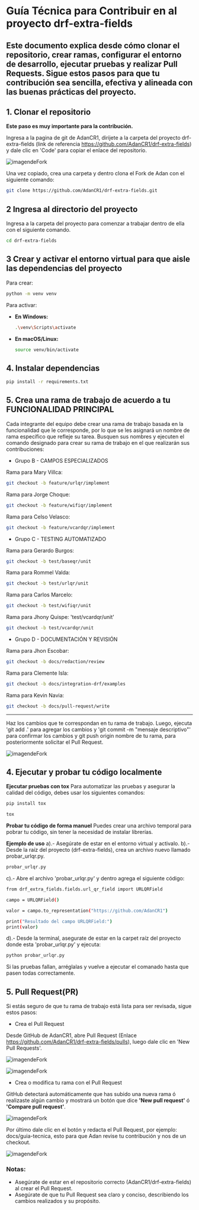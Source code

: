 # Guía Técnica para Contribuir en al proyecto drf-extra-fields

Este documento explica desde cómo clonar el repositorio, crear ramas, configurar el entorno de desarrollo, ejecutar pruebas y realizar Pull Requests.
Sigue estos pasos para que tu contribución sea sencilla, efectiva y alineada con las buenas prácticas del proyecto.
---
## 1. Clonar el repositorio

**Este paso es muy importante para la contribución.**

Ingresa a la pagina de git de AdanCR1, dirijete a la carpeta del proyecto drf-extra-fields (link de referencia https://github.com/AdanCR1/drf-extra-fields) y dale clic en 'Code' para copiar el enlace del repositorio.

![imagendeFork](IMAGES/Captura1enlace.png)

Una vez copiado, crea una carpeta y dentro clona el Fork de Adan con el siguiente comando:

```bash
git clone https://github.com/AdanCR1/drf-extra-fields.git
```
## 2 Ingresa al directorio del proyecto

Ingresa a la carpeta del proyecto para comenzar a trabajar dentro de ella con el siguiente comando.

```bash
cd drf-extra-fields
```

## 3 Crear y activar el entorno virtual para que aisle las dependencias del proyecto

Para crear:

```bash
python -m venv venv
```

Para activar:

- **En Windows:**

  ```bash
  .\venv\Scripts\activate
  ```

- **En macOS/Linux:**

  ```bash
  source venv/bin/activate
  ```
## 4. Instalar dependencias

```bash
pip install -r requirements.txt
```

## 5. Crea una rama de trabajo de acuerdo a tu FUNCIONALIDAD PRINCIPAL 

Cada integrante del equipo debe crear una rama de trabajo basada en la funcionalidad que le corresponde, por lo que se les asignará un nombre de rama específico que refleje su tarea.
Busquen sus nombres y ejecuten el comando designado para crear su rama de trabajo en el que realizarán sus contribuciones:

- Grupo B - CAMPOS ESPECIALIZADOS

Rama para Mary Villca:
```bash
git checkout -b feature/urlqr/implement
```

Rama para Jorge Choque:
```bash
git checkout -b feature/wifiqr/implement
```

Rama para Celso Velasco:
```bash
git checkout -b feature/vcardqr/implement
```

- Grupo C - TESTING AUTOMATIZADO

Rama para Gerardo Burgos:
```bash
git checkout -b test/baseqr/unit
```

Rama para Rommel Valda:
```bash
git checkout -b test/urlqr/unit
```

Rama para Carlos Marcelo:
```bash
git checkout -b test/wifiqr/unit
```

Rama para Jhony Quispe: 'test/vcardqr/unit'
```bash
git checkout -b test/vcardqr/unit
```

- Grupo D - DOCUMENTACIÓN Y REVISIÓN

Rama para Jhon Escobar:
```bash
git checkout -b docs/redaction/review
```

Rama para Clemente Isla:
```bash
git checkout -b docs/integration-drf/examples
```

Rama para Kevin Navia:
```bash
git checkout -b docs/pull-request/write
```

----

Haz los cambios que te correspondan en tu rama de trabajo. Luego, ejecuta 'git add .' para agregar los cambios y 'git commit -m "mensaje descriptivo"' para confirmar los cambios y git push origin nombre de tu rama, para posteriormente solicitar el Pull Request.

![imagendeFork](IMAGES/CapturaGadd.png)

## 4. Ejecutar y probar tu código localmente

**Ejecutar pruebas con tox**
Para automatizar las pruebas y asegurar la calidad del código, debes usar los siguientes comandos:

```bash
pip install tox
```

```bash
tox
```
**Probar tu código de forma manuel**
Puedes crear una archivo temporal para pobrar tu código, sin tener la necesidad de instalar librerías.

**Ejemplo de uso**
a).- Asegúrate de estar en el entorno virtual y activalo.
b).- Desde la raíz del proyecto (drf-extra-fields), crea un archivo nuevo llamado probar_urlqr.py.

```bash
probar_urlqr.py
```
c).- Abre el archivo 'probar_urlqr.py' y dentro agrega el siguiente código:

```bash
from drf_extra_fields.fields.url_qr_field import URLQRField
```
```bash
campo = URLQRField()
```
```bash
valor = campo.to_representation("https://github.com/AdanCR1")
```
```bash
print("Resultado del campo URLQRField:")
print(valor)
```
d).- Desde la terminal, asegurate de estar en la carpet raíz del proyecto donde esta 'probar_urlqr.py' y ejecuta:

```bash
python probar_urlqr.py
```

Si las pruebas fallan, arréglalas y vuelve a ejecutar el comanado hasta que pasen todas correctamente.

## 5. Pull Request(PR)

Si estás seguro de que tu rama de trabajo está lista para ser revisada, sigue estos pasos:

- Crea el Pull Request

Desde GitHub de AdanCR1, abre Pull Request (Enlace https://github.com/AdanCR1/drf-extra-fields/pulls), luego dale clic en 'New Pull Requests'.

![imagendeFork](IMAGES/CapturaPullrequests1.png)

![imagendeFork](IMAGES/CapturaPR2.png)

- Crea o modifica tu rama con el Pull Request

GitHub detectará automáticamente que has subido una nueva rama ó realizaste algún cambio y mostrará un botón que dice **'New pull request'** ó **'Compare pull request'**.

![imagendeFork](IMAGES/CapturaComparePR4.png)

Por último dale clic en el botón y redacta el Pull Request, por ejemplo: docs/guia-tecnica, esto para que Adan revise tu contribución y nos de un checkout.

![imagendeFork](IMAGES/CapturaD.png)

### Notas:
- Asegúrate de estar en el repositorio correcto (AdanCR1/drf-extra-fields) al crear el Pull Request.
- Asegúrate de que tu Pull Request sea claro y conciso, describiendo los cambios realizados y su propósito.